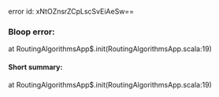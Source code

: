 error id: xNtOZnsrZCpLscSvEiAeSw==
### Bloop error:

at RoutingAlgorithmsApp$.init(RoutingAlgorithmsApp.scala:19)
#### Short summary: 

at RoutingAlgorithmsApp$.init(RoutingAlgorithmsApp.scala:19)